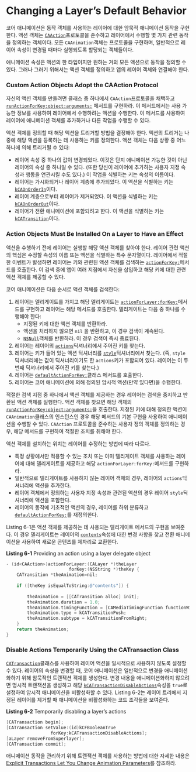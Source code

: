 # Changing a Layer’s Default Behavior

코어 애니메이션은 동작 객체를 사용하는 레이어에 대한 암묵적 애니메이션 동작을 구현한다. 액션 객체는 [`CAAction`](https://developer.apple.com/documentation/quartzcore/caaction)프로토콜을 준수하고 레이어에서 수행할 몇 가지 관련 동작을 정의하는 객체이다. 모든 `CAAnimation`객체는 프로토콜을 구현하며, 일반적으로 레이어 속성이 변경될 때마다 실행되도록 할당되는 객체들이다.

애니메이션 속성은 액션의 한 타입이지만 원하는 거의 모든 액션으로 동작을 정의할 수 있다. 그러나 그러기 위해서는 액션 객체를 정의하고 앱의 레이어 객체와 연결해야 한다.

### Custom Action Objects Adopt the CAAction Protocol

자신의 액션 객체를 만들려면 클래스 중 하나에서 `CAAction`프로토콜을 채택하고 [`runActionForKey:object:arguments:`](https://developer.apple.com/documentation/quartzcore/caaction/1410806-run) 메서드를 구현하라. 이 메서드에서는 사용 가능한 정보를 사용하여 레이어에서 수행하려는 액션을 수행한다. 이 메서드를 사용하여 레이어에 애니메이션 객체를 추가하거나 다른 작업을 수행할 수 있다.

액션 객체를 정의할 때 해당 액션을 트리거할 방법을 결정해야 한다. 액션의 트리거는 나중에 해당 액션을 등록하는 데 사용하는 키를 정의한다. 액션 객체는 다음 상황 중 어느 하나에 의해 트리거될 수 있다:

* 레이어 속성 중 하나의 값이 변경되었다. 이것은 단지 애니메이션 가능한 것이 아닌 레이어의 속성 중 하나일 수 있다. \(또한 당신이 레이어에 추가하는 사용자 지정 속성과 행동을 연관시킬 수도 있다.\) 이 작업을 식별하는 키는 속성의 이름이다.
* 레이어는 가시화되거나 레이어 계층에 추가되었다. 이 액션을 식별하는 키는 [`kCAOnOrderIn`](https://developer.apple.com/documentation/quartzcore/kcaonorderin)이다.
* 레이어 계층으로부터 레이어가 제거되었다. 이 액션을 식별하는 키는 [`kCAOnOrderOut`](https://developer.apple.com/documentation/quartzcore/kcaonorderout)이다.
* 레이어가 전환 애니메이션에 포함되려고 한다. 이 액션을 식별하는 키는 [`kCATransition`](https://developer.apple.com/documentation/quartzcore/kcatransition)이다.

### Action Objects Must Be Installed On a Layer to Have an Effect

액션을 수행하기 전에 레이어는 실행할 해당 액션 객체를 찾아야 한다. 레이어 관련 액션의 핵심은 수정할 속성의 이름 또는 액션을 식별하는 특수 문자열이다. 레이어에서 적절한 이벤트가 발생하면 레이어는 키와 관련된 액션 객체를 검색하는 [`actionForKey:`](https://developer.apple.com/documentation/quartzcore/calayer/1410844-action)메서드를 호출한다. 이 검색 중에 앱이 여러 지점에서 자신을 삽입하고 해당 키에 대한 관련 액션 객체를 제공할 수 있다.

코어 애니메이션은 다음 순서로 액션 객체를 검색한다:

1. 레이어는 델리게이트를 가지고 해당 델리게이트는 [`actionForLayer:forKey:`](https://developer.apple.com/documentation/quartzcore/calayerdelegate/2097264-action)메서드를 구현하고 레이어는 해당 메서드를 호출한다. 델리게이트는 다음 중 하나를 수행해야 한다:
   * 지정된 키에 대한 액션 객체를 반환하라.
   * 액션을 처리하지 않으면 `nil` 을 반환하고, 이 경우 검색이 계속된다.
   * [`NSNull`](https://developer.apple.com/documentation/foundation/nsnull)객체를 반환하라. 이 경우 검색이 즉시 종료된다.
2. 레이어는 레이어의 [`actions`](https://developer.apple.com/documentation/quartzcore/calayer/1410789-actions)딕셔너리에서 주어진 키를 찾는다.
3. 레이어는 키가 들어 있는 액션 딕셔너리를 [`style`](https://developer.apple.com/documentation/quartzcore/calayer/1410875-style)딕셔너리에서 찾는다. \(즉, `style` 딕셔너리에는 값이 딕셔너리이기도 한 `actions`키가 포함되어 있다. 레이어는 이 두번째 딕셔너리에서 주어진 키를 찾는다.\)
4. 레이어는 [`defaultActionForKey:`](https://developer.apple.com/documentation/quartzcore/calayer/1410954-defaultactionforkey)클래스 메서드를 호출한다.
5. 레이어는 코어 애니메이션에 의해 정의된 암시적 액션\(만약 있다면\)을 수행한다.

적절한 검색 지점 중 하나에서 액션 객체를 제공하는 경우 레이어는 검색을 중지하고 반환된 액션 객체를 실행한다. 액션 객체를 찾으면 해당 객체의 [`runActionForKey:object:arguments:`](https://developer.apple.com/documentation/quartzcore/caaction/1410806-run)을 호출한다. 지정된 키에 대해 정의한 액션이 `CAAnimation`클래스의 인스턴스인 경우 해당 메서드의 기본 구현을 사용하여 애니메이션을 수행할 수 있다. `CAAction` 프로토콜을 준수하는 사용자 정의 객체를 정의하는 경우, 해당 메서드를 구현하여 적절한 조치를 취해야 한다.

액션 객체를 설치하는 위치는 레이어를 수정하는 방법에 따라 다르다.

* 특정 상황에서만 적용할 수 있는 조치 또는 이미 델리게이트 객체를 사용하는 레이어에 대해 델리게이트를 제공하고 해당 `actionForLayer:forKey:`메서드를 구현하라.
* 일반적으로 델리게이트를 사용하지 않는 레이어 객체의 경우, 레이어의 `actions`딕셔너리에 액션을 추가한다.
* 레이어 객체에서 정의하는 사용자 지정 속성과 관련된 액션의 경우 레이어 `style`딕셔너리에 액션을 포함한다.
* 레이어의 동작에 기초적인 액션의 경우, 레이어를 하위 분류하고 [`defaultActionForKey:`](https://developer.apple.com/documentation/quartzcore/calayer/1410954-defaultactionforkey)를 재정의한다.

Listing 6-1은 액션 객체를 제공하는 데 사용되는 델리게이트 메서드의 구현을 보여준다. 이 경우 델리게이트는 레이어의 [`contents`](https://developer.apple.com/documentation/quartzcore/calayer/1410773-contents)속성에 대한 변경 사항을 찾고 전환 애니메이션을 사용하여 새로운 콘텐츠를 제자리로 교환한다.

**Listing 6-1**  Providing an action using a layer delegate object

```objectivec
- (id<CAAction>)actionForLayer:(CALayer *)theLayer
                        forKey:(NSString *)theKey {
    CATransition *theAnimation=nil;
 
    if ([theKey isEqualToString:@"contents"]) {
 
        theAnimation = [[CATransition alloc] init];
        theAnimation.duration = 1.0;
        theAnimation.timingFunction = [CAMediaTimingFunction functionWithName:kCAMediaTimingFunctionEaseIn];
        theAnimation.type = kCATransitionPush;
        theAnimation.subtype = kCATransitionFromRight;
    }
    return theAnimation;
}
```

### Disable Actions Temporarily Using the CATransaction Class

[`CATransaction`](https://developer.apple.com/documentation/quartzcore/catransaction)클래스를 사용하여 레이어 액션을 일시적으로 사용하지 않도록 설정할 수 있다. 레이어의 속성을 변경할 때, 코어 애니메이션은 일반적으로 변경을 애니메이션화하기 위해 암묵적인 트랜잭션 객체를 생성한다. 변경 내용을 애니메이션화하지 않으려면 명시적 트랜잭션을 생성하고 해당 [`kCATransactionDisableActions`](https://developer.apple.com/documentation/quartzcore/kcatransactiondisableactions)속성을 `true`로 설정하여 암시적 애니메이션을 비활성화할 수 있다. Listing 6-2는 레이어 트리에서 지정된 레이어를 제거할 때 애니메이션을 비활성화하는 코드 조각들을 보여준다.

**Listing 6-2**  Temporarily disabling a layer’s actions

```objectivec
[CATransaction begin];
[CATransaction setValue:(id)kCFBooleanTrue
                 forKey:kCATransactionDisableActions];
[aLayer removeFromSuperlayer];
[CATransaction commit];
```

애니메이션 동작을 관리하기 위해 트랜잭션 객체를 사용하는 방법에 대한 자세한 내용은 [Explicit Transactions Let You Change Animation Parameters](https://developer.apple.com/library/archive/documentation/Cocoa/Conceptual/CoreAnimation_guide/AdvancedAnimationTricks/AdvancedAnimationTricks.html#//apple_ref/doc/uid/TP40004514-CH8-SW3)를 참조하라.


